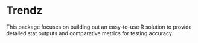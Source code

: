 # Trendz
This package focuses on building out an easy-to-use R solution to provide detailed stat outputs and comparative metrics for testing accuracy.
